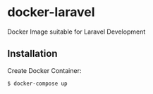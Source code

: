 # docker-laravel
Docker Image suitable for Laravel Development


## Installation

Create Docker Container:
```sh
$ docker-compose up 
```
